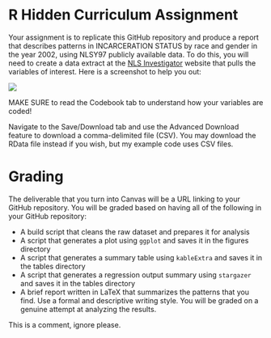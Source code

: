 # R Hidden Curriculum Assignment

Your assignment is to replicate this GitHub repository and produce a report that describes patterns in INCARCERATION STATUS by race and gender in the year 2002, using NLSY97 publicly available data. To do this, you will need to create a data extract at the [NLS Investigator](https://www.nlsinfo.org/investigator/pages/search) website that pulls the variables of interest. Here is a screenshot to help you out:

![](https://raw.githubusercontent.com/nateybear/causal-inference-2022/main/writing/rdemo_assets/NLSY97%20Investigator.png)

MAKE SURE to read the Codebook tab to understand how your variables are coded!

Navigate to the Save/Download tab and use the Advanced Download feature to download a comma-delimited file (CSV). You may download the RData file instead if you wish, but my example code uses CSV files.

# Grading

The deliverable that you turn into Canvas will be a URL linking to your GitHub repository. You will be graded based on having all of the following in your GitHub repository:

* A build script that cleans the raw dataset and prepares it for analysis
* A script that generates a plot using `ggplot` and saves it in the figures directory
* A script that generates a summary table using `kableExtra` and saves it in the tables directory
* A script that generates a regression output summary using `stargazer` and saves it in the tables directory
* A brief report written in LaTeX that summarizes the patterns that you find. Use a formal and descriptive writing style. You will be graded on a genuine attempt at analyzing the results.

This is a comment, ignore please.
